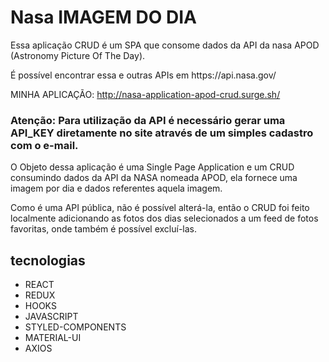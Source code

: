 # Nasa IMAGEM DO DIA

Essa aplicação CRUD é um SPA que consome dados da API da nasa APOD (Astronomy Picture Of The Day).

<p> É possível encontrar essa e outras APIs em https://api.nasa.gov/</p>

MINHA APLICAÇÃO: http://nasa-application-apod-crud.surge.sh/


### Atenção: Para utilização da API é necessário gerar uma API_KEY diretamente no site através de um simples cadastro com o e-mail. 

O Objeto dessa aplicação é uma Single Page Application e um CRUD consumindo dados da API da NASA nomeada APOD, ela fornece uma imagem por dia e dados referentes aquela imagem. 

Como é uma API pública, não é possível alterá-la, então o CRUD foi feito localmente adicionando as fotos dos dias selecionados a um feed de fotos favoritas, onde também é possível excluí-las.


## tecnologias

- REACT
- REDUX
- HOOKS
- JAVASCRIPT
- STYLED-COMPONENTS
- MATERIAL-UI
- AXIOS


